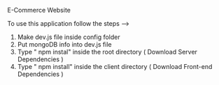 E-Commerce Website         
             
To use this application follow the steps -->                                                                                                                                       
1. Make dev.js file inside config folder                                                             
2. Put mongoDB info into dev.js file                              
3. Type  " npm instal" inside the root directory  ( Download Server Dependencies ) 
4. Type " npm install" inside the client directory ( Download Front-end Dependencies ) 
                                                                   
                                                                                                                                                                                                                                                          
                                                                                                                                                                               
                                                                                                                                                                                                                                               
                                                              
                                                                                                                                                                                                                                           
                                                  
                                                   
                 
                                       
             
